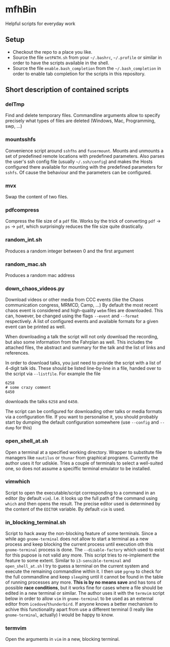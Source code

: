 # mfhBin
Helpful scripts for everyday work

## Setup
* Checkout the repo to a place you like.
* Source the file ``setPATH.sh`` from your ``~/.bashrc``, ``~/.profile`` or similar in order to have the scripts available in the shell.
* Source the file ``enable.bash_completion`` from the ``~/.bash_completion`` in order to enable tab completion for the scripts in this repository.

## Short description of contained scripts
### delTmp
Find and delete temporary files. Commandline arguments allow to specify precisely what types of files are deleted (Windows, Mac, Programming, swp, ...)

### mountsshfs
Convenience script around ``sshfhs`` and ``fusermount``. Mounts and unmounts a set of predefined remote locations with predefined parameters.
Also parses the user's ssh config file (usually ``~/.ssh/config``) and makes the Hosts configured there available for mounting with the predefined
parameters for ``sshfs``. Of cause the behaviour and the parameters can be configured.

### mvx
Swap the content of two files. 

### pdfcompress
Compress the file size of a ``pdf`` file. Works by the trick of converting ``pdf`` -> ``ps`` -> ``pdf``, which surprisingly reduces the file size quite drastically.

### random_int.sh
Produces a random integer between 0 and the first argument

### random_mac.sh
Produces a random mac address

### down_chaos_videos.py
Download videos or other media from CCC events (like the Chaos communication congress, MRMCD, Camp, ...)
By default the most recent chaos event is considered and high-quality ``webm`` files are downloaded.
This can, however, be changed using the flags ``--event`` and ``--format`` respectively. 
A list of configured events and available formats for a given event can be printed as well.

When downloading a talk the script will not only download the recording, but also some information from the Fahrplan as well.
This includes the attached files, the abstract and summary for the talk and the list of links and references.

In order to download talks, you just need to provide the script with a list of 4-digit talk ids. 
These should be listed line-by-line in a file, handed over to the script via ``--listfile``.
For example the file 
```
6258
# some crazy comment
6450
```
downloads the talks ``6258`` and ``6450``. 

The script can be configured for downloading other talks or media formats via a configuration file. 
If you want to personalise it, you should probably start by dumping the default configuration somewhere (use ``--config`` and ``--dump`` for this)

### open_shell_at.sh
Open a terminal at a specified working directory. 
Wrapper to substitute file managers like ``nautilus`` or ``thunar`` from graphical programs.
Currently the author uses it for udiskie.
Tries a couple of terminals to select a well-suited one, so does not assume a speciffic terminal emulator to be installed.

### vimwhich
Script to open the executable/script corresponding to a command in an editor (by default ``vim``). 
I.e. it looks up the full path of the command using ``which`` and then opens the result. 
The precise editor used is determined by the content of the ``EDITOR`` variable.
By default ``vim`` is used.

### in_blocking_terminal.sh
Script to hack away the non-blocking feature of some terminals. 
Since a while ago ``gnome-terminal`` does not allow to start a terminal as a new process and keep blocking the current process until execution oth this ``gnome-terminal`` process is done.
The ``--disable-factory`` which used to exist for this pupose is not valid any more.
This script tries to re-implement the feature to some extent. 
Similar to ``i3-sensible-terminal`` and ``open_shell_at.sh`` I try to guess a terminal on the current system and execute the remaining commandline within it. I then use ``pgrep`` to check for the full commandline and keep ``sleep``ing until it cannot be found in the table of running processes any more.
**This is by no means save** and has tons of possible **race conditions**, but it works fine for cases where a file should be edited in a new terminal or similar. The author uses it with the ``termvim`` script below in order to allow ``vim`` in ``gnome-terminal`` to be used as an external editor from ``icedove``/``thunderbird``.
If anyone knows a better mechanism to achive this functionality apart from use a different terminal (I really like ``gnome-terminal``, actually) I would be happy to know.

### termvim
Open the arguments in ``vim`` in a new, blocking terminal.
